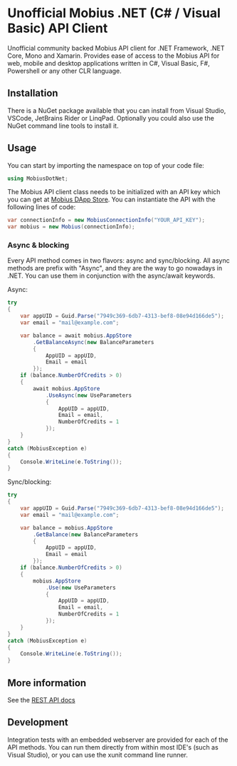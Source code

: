 # Unofficial Mobius .NET (C# / Visual Basic) API Client

Unofficial community backed Mobius API client for .NET Framework, .NET Core, Mono and Xamarin. Provides ease of access to the Mobius API for web, mobile and desktop applications written in C#, Visual Basic, F#, Powershell or any other CLR language.

## Installation

There is a NuGet package available that you can install from Visual Studio, VSCode, JetBrains Rider or LinqPad. Optionally you could also use the NuGet command line tools to install it.

## Usage

You can start by importing the namespace on top of your code file:
```csharp
using MobiusDotNet;
```

The Mobius API client class needs to be initialized with an API key which you can get at [Mobius DApp Store](https://mobius.network/store/developer). You can instantiate the API with the following lines of code:
```csharp
var connectionInfo = new MobiusConnectionInfo("YOUR_API_KEY");
var mobius = new Mobius(connectionInfo);
```

### Async & blocking

Every API method comes in two flavors: async and sync/blocking. All async methods are prefix with "Async", and they are the way to go nowadays in .NET. You can use them in conjunction with the async/await keywords.

Async:
```csharp
try
{
    var appUID = Guid.Parse("7949c369-6db7-4313-bef8-08e94d166de5");
    var email = "mail@example.com";

    var balance = await mobius.AppStore
        .GetBalanceAsync(new BalanceParameters
        {
            AppUID = appUID,
            Email = email
        });
    if (balance.NumberOfCredits > 0)
    {
        await mobius.AppStore
            .UseAsync(new UseParameters
            {
                AppUID = appUID,
                Email = email,
                NumberOfCredits = 1
            });
    }
}
catch (MobiusException e)
{
    Console.WriteLine(e.ToString());
}
```

Sync/blocking:
```csharp
try
{
    var appUID = Guid.Parse("7949c369-6db7-4313-bef8-08e94d166de5");
    var email = "mail@example.com";

    var balance = mobius.AppStore
        .GetBalance(new BalanceParameters
        {
            AppUID = appUID,
            Email = email
        });
    if (balance.NumberOfCredits > 0)
    {
        mobius.AppStore
            .Use(new UseParameters
            {
                AppUID = appUID,
                Email = email,
                NumberOfCredits = 1
            });
    }
}
catch (MobiusException e)
{
    Console.WriteLine(e.ToString());
}
```

## More information

See the [REST API docs](https://mobius.network/docs/)

## Development

Integration tests with an embedded webserver are provided for each of the API methods. You can run them directly from within most IDE's (such as Visual Studio), or you can use the xunit command line runner.